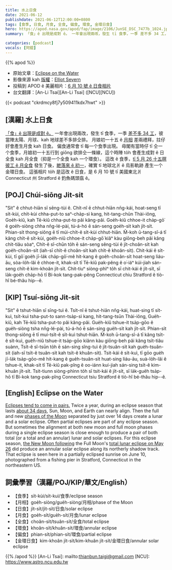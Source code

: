 ```yaml
---
title: 水上日食
date: 2021-06-12
publishdate: 2021-06-12T12:00:00+0800
tags: [食季, 日食, 月食, 全食, 偏食, 環食, 金環日食]
hero: https://apod.nasa.gov/apod/fap/image/2106/JunSE_DSC_7477b_1024.jpg
summary: 「食」ê 出現是成對 ê。 一年會出現兩改，發生 tī 食季，一季 差不多 34 工，彼當陣太陽、月球、kah 地球差不多排仝排。

categories: [podcast]
vocals: [阿錕]
---
```


{{% apod %}}

- 原始文章：[Eclipse on the Water](https://apod.nasa.gov/apod/ap210612.html)
- 影像來源 kah [版權][copyright]：[Elliot Severn](mailto:firstnamelastname@gmail.com)
- 投稿到 APOD ê 美麗相片：[6 月 10 號 ê 日食相片](https://www.facebook.com/media/set/?vanity=APOD.Sky&set=a.3691846764252849)
- 台文翻譯：[An-Li Tsai][An-Li Tsai] ([NCU][NCU])

{{< podcast "ckrdmcy8fj7y509411kdx7hwt" >}}

## [漢羅] 水上日食

[「食」ê 出現是成對 ê。][Eclipses tend to come in pairs.]
一年會出現兩改，發生 tī 食季，一季 [差不多 34 工][about 34 days]，彼當陣太陽、月球、kah 地球差不多排仝排。
月娘初一十五 ê [月相][phases of the Moon] 差兩禮拜，拄仔好會產生月食 kah 日食。
偏食通常會 tī 每一个食季出現。
毋閣有當時仔 tī 仝一个食季，月娘初一十五行到 giōng 欲排仝一條線，這个時陣 to̍h 會產生成對 ê 日全食 kah 月全食（抑是一个全食 kah 一个環食）。
這改 ê 食季，[tī 5 月 26 十五暝彼工 ê 月全食][total lunar eclipse on May 26] 發生了後，[紲落來 ê 初一][the New Moon following]，確實 tī 地球北爿 ê 烏影軌跡 產生一个金環日食。
這張相片 to̍h 是這改 ê 日食，是 6 月 10 號 tī 美國東北爿 Connecticut 州 Stratford ê 釣魚碼頭翕 ê。


## [POJ] Chúi-siōng Ji̍t-si̍t

"Sit" ê chhut-hiān sī sēng-tùi ê.
Chi̍t-nî ē chhut-hiān nn̄g-kái, hoat-seng tī si̍t-kùi, chi̍t-kùi chha-put-to saⁿ-cha̍p-sì kang, hit-tang-chūn Thài-iông, Goe̍h-kiû, kah Tē-kiû chha-put-to pâi kâng-pâi.
Goe̍h-kiû chhoe-it cha̍p-gō͘ ê goe̍h-siòng chha nn̄g-lé-pài, tú-á-hó ē sán-seng goe̍h-si̍t kah ji̍t-si̍t.
Phian-si̍t thong-siông ē tī múi-chi̍t-ê si̍t-kùi chhut-hiān.
M̄-koh ū-tang-sî-á tī kâng chi̍t-ê si̍t-kùi, goe̍h-niû chhoe-it cha̍p-gō͘ kiâⁿ kàu giōng-beh pâi kâng chi̍t-tiâu sòaⁿ, Chi̍t-ê sî-chūn to̍h ē sán-seng sêng-tùi ê ji̍t-choân-si̍t kah goe̍h-choân-si̍t (iah-sī chi̍t-ê choân-si̍t kah chi̍t-ê khoân-si̍t).
Chit-kái ê si̍t-kùi, tī gō͘ goe̍h jī-la̍k cha̍p-gō͘-mê hit-kang ê goe̍h-choân-si̍t hoat-seng liáu-āu, sòa-lo̍h-lâi ê chhoe-it, khak-si̍t tī Tē-kiû pak-pêng ê o͘-iáⁿ kúi-jiah sán-seng chi̍t-ê kim-khoân ji̍t-si̍t.
Chit-tiuⁿ siòng-phìⁿ to̍h sī chit-kái ê ji̍t-si̍t, sī la̍k-goe̍h cha̍p-hō tī Bí-kok tang-pak-pêng Connecticut chiu Stratford ê tiò-hî bé-thâu hip--ê.




## [KIP] Tsuí-siōng Ji̍t-si̍t

"Sit" ê tshut-hiān sī sīng-tuì ê.
Tsi̍t-nî ē tshut-hiān nn̄g-kái, huat-sing tī si̍t-kuì, tsi̍t-kuì tsha-put-to sann-tsa̍p-sì kang, hit-tang-tsūn Thài-iông, Gue̍h-kiû, kah Tē-kiû tsha-put-to pâi kâng-pâi.
Gue̍h-kiû tshue-it tsa̍p-gōo ê gue̍h-siòng tsha nn̄g-lé-pài, tú-á-hó ē sán-sing gue̍h-si̍t kah ji̍t-si̍t.
Phian-si̍t thong-siông ē tī muí-tsi̍t-ê si̍t-kuì tshut-hiān.
M̄-koh ū-tang-sî-á tī kâng tsi̍t-ê si̍t-kuì, gue̍h-niû tshue-it tsa̍p-gōo kiânn kàu giōng-beh pâi kâng tsi̍t-tiâu suànn, Tsi̍t-ê sî-tsūn to̍h ē sán-sing sîng-tuì ê ji̍t-tsuân-si̍t kah gue̍h-tsuân-si̍t (iah-sī tsi̍t-ê tsuân-si̍t kah tsi̍t-ê khuân-si̍t).
Tsit-kái ê si̍t-kuì, tī gōo gue̍h jī-la̍k tsa̍p-gōo-mê hit-kang ê gue̍h-tsuân-si̍t huat-sing liáu-āu, suà-lo̍h-lâi ê tshue-it, khak-si̍t tī Tē-kiû pak-pîng ê oo-iánn kuí-jiah sán-sing tsi̍t-ê kim-khuân ji̍t-si̍t.
Tsit-tiunn siòng-phìnn to̍h sī tsit-kái ê ji̍t-si̍t, sī la̍k-gue̍h tsa̍p-hō tī Bí-kok tang-pak-pîng Connecticut tsiu Stratford ê tiò-hî bé-thâu hip--ê.



## [English] Eclipse on the Water

[Eclipses tend to come in pairs.][Eclipses tend to come in pairs.] Twice a year, during an eclipse season that lasts [about 34 days][about 34 days], Sun, Moon, and Earth can nearly align. Then the full and new [phases of the Moon][phases of the Moon] separated by just over 14 days create a lunar and a solar eclipse. Often partial eclipses are part of any eclipse season. But sometimes the alignment at both new moon and full moon phases during a single eclipse season is close enough to produce a pair of both total (or a total and an annular) lunar and solar eclipses. For this eclipse season, [the New Moon following][the New Moon following] the Full Moon's [total lunar eclipse on May 26][total lunar eclipse on May 26] did produce an annular solar eclipse along its northerly shadow track. That eclipse is seen here in a partially eclipsed sunrise on June 10, photographed from a fishing pier in Stratford, Connecticut in the northeastern US.



## 詞彙學習（漢羅/POJ/KIP/華文/English）

- 【食季】si̍t-kùi/si̍t-kuì/食季/eclipse season
- 【月相】goe̍h-siòng/gue̍h-siòng/月相/phase of the Moon
- 【日食】ji̍t-si̍t/ji̍t-si̍t/日食/solar eclipse
- 【月食】goe̍h-si̍t/gue̍h-si̍t/月食/lunar eclipse
- 【全食】choân-si̍t/tsuân-si̍t/全食/total eclipse
- 【環食】khoân-si̍t/khuân-si̍t/環食/annular eclipse
- 【偏食】phian-si̍t/phian-si̍t/環食/partial eclipse
- 【金環日食】kim-khoân ji̍t-si̍t/kim-khuân ji̍t-si̍t/金環日食/annular solar eclipse


{{% /apod %}}
[An-Li Tsai]: mailto:thianbun.taigi@gmail.com
[NCU]: https://www.astro.ncu.edu.tw

[copyright]: https://apod.nasa.gov/apod/fap/lib/about_apod.html#srapply

[Eclipses tend to come in pairs.]:https://earthsky.org/astronomy-essentials/may-june-2021-special-eclipse-season/
[about 34 days]:https://eclipse.gsfc.nasa.gov/SEsaros/SEperiodicity.html#1
[phases of the Moon]:https://svs.gsfc.nasa.gov/4874
[the New Moon following]:https://svs.gsfc.nasa.gov/4910
[total lunar eclipse on May 26]:https://svs.gsfc.nasa.gov/4902
